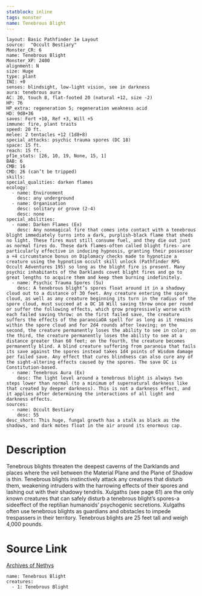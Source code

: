 ```yaml
---
statblock: inline
tags: monster
name: Tenebrous Blight
---
```

```statblock
layout: Basic Pathfinder 1e Layout
source:  "Occult Bestiary"
Monster_CR: 6
name: Tenebrous Blight
Monster_XP: 2400
alignment: N
size: Huge
type: plant
INI: +0
senses: blindsight, low-light vision, see in darkness
aura: tenebrous aura
AC: 20, touch 8, flat-footed 20 (natural +12, size -2)
HP: 76
HP_extra: regeneration 5; regeneration weakness acid
HD: 9d8+36
saves: Fort +10, Ref +3, Will +5
immune: fire, plant traits
speed: 20 ft.
melee: 2 tentacles +12 (1d8+8)
special_attacks: psychic trauma spores (DC 18)
space: 15 ft.
reach: 15 ft.
pf1e_stats: [26, 10, 19, None, 15, 1]
BAB: 6
CMB: 16
CMD: 26 (can’t be tripped)
skills: 
special_qualities: darken flames
ecology:
  - name: Environment
    desc: any underground
  - name: Organisation
    desc: solitary or grove (2-4)
    desc: none
special_abilities:
  - name: Darken Flames (Ex)
    desc: Any nonmagical fire that comes into contact with a tenebrous blight immediately turns into a dark, purplish-black flame that sheds no light. These fires must still consume fuel, and they die out just as normal fires do. These dark flames-often called blight fires- are particularly effective in inducing hypnosis, granting their possessor a +4 circumstance bonus on Diplomacy checks made to hypnotize a creature using the hypnotism occult skill unlock (Pathfinder RPG Occult Adventures 195) so long as the blight fire is present. Many psychic inhabitants of the Darklands covet blight fires and go to great lengths to acquire them and keep them burning indefinitely.
  - name: Psychic Trauma Spores (Su)
    desc: A tenebrous blight’s spores float around it in a shadowy cloud out to a distance of 30 feet. Any creature entering the spore cloud, as well as any creature beginning its turn in the radius of the spore cloud, must succeed at a DC 18 Will saving throw once per round or suffer the following effects, which grow progressively worse with each failed saving throw: on the first failed save, the creature suffers the effects of the paranoiaOA spell for as long as it remains within the spore cloud and for 2d4 rounds after leaving; on the second, the creature permanently loses the ability to see in color; on the third, the creature permanently loses the ability to see at a distance greater than 60 feet; on the fourth, the creature becomes permanently blind. A blind creature suffering from paranoia that fails its save against the spores instead takes 1d4 points of Wisdom damage per failed save. Any effect that cures blindness can also cure any of the sight-altering effects caused by the spores. The save DC is Constitution-based.
  - name: Tenebrous Aura (Ex)
    desc: The light level around a tenebrous blight is always two steps lower than normal (to a minimum of supernatural darkness like that created by deeper darkness). This is not a darkness effect, and it applies after determining the interactions of all light and darkness effects.
sources:
  - name: Occult Bestiary
    desc: 55
desc_short: This huge, fungal growth has a stalk as black as the shadows, and dark motes float in the air around its enormous cap.
```
# Description
Tenebrous blights threaten the deepest caverns of the Darklands and places where the veil between the Material Plane and the Plane of Shadow is thin. Tenebrous blights instinctively attack any creatures that disturb them, weakening intruders with the harrowing effects of their spores and lashing out with their shadowy tendrils. Xulgaths (see page 61) are the only known creatures that can safely disturb a tenebrous blight’s spores-a sideeffect of the reptilian humanoids’ psychogenic secretions. Xulgaths often use tenebrous blights as guardians and obstacles to impede trespassers in their territory. Tenebrous blights are 25 feet tall and weigh 4,000 pounds.
# Source Link
[Archives of Nethys](https://aonprd.com/MonsterDisplay.aspx?ItemName=Tenebrous%20Blight)
```encounter-table
name: Tenebrous Blight
creatures:
  - 1: Tenebrous Blight
```
